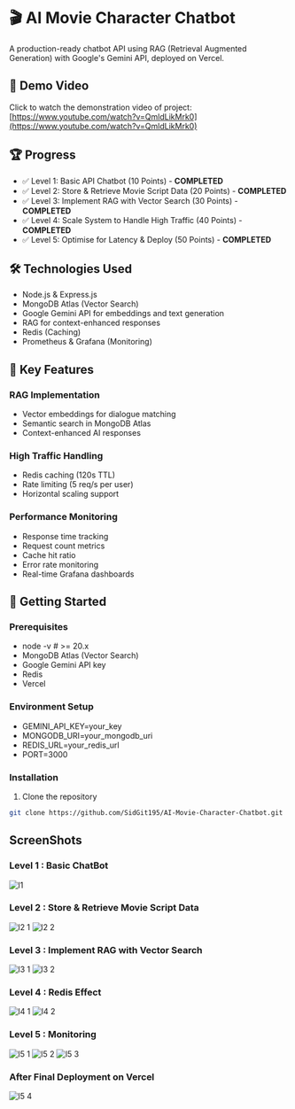 # 🎬 AI Movie Character Chatbot

A production-ready chatbot API using RAG (Retrieval Augmented Generation) with Google's Gemini API, deployed on Vercel.

## 🎥 Demo Video
Click to watch the demonstration video of project: [https://www.youtube.com/watch?v=QmldLikMrk0](https://www.youtube.com/watch?v=QmldLikMrk0)

## 🏆 Progress
- ✅ Level 1: Basic API Chatbot (10 Points) - **COMPLETED**
- ✅ Level 2: Store & Retrieve Movie Script Data (20 Points) - **COMPLETED**
- ✅ Level 3: Implement RAG with Vector Search (30 Points) - **COMPLETED**
- ✅ Level 4: Scale System to Handle High Traffic (40 Points) - **COMPLETED**
- ✅ Level 5: Optimise for Latency & Deploy (50 Points) - **COMPLETED**

## 🛠️ Technologies Used
- Node.js & Express.js
- MongoDB Atlas (Vector Search)
- Google Gemini API for embeddings and text generation
- RAG for context-enhanced responses
- Redis (Caching)
- Prometheus & Grafana (Monitoring)

## 🎯 Key Features

### RAG Implementation
- Vector embeddings for dialogue matching
- Semantic search in MongoDB Atlas
- Context-enhanced AI responses

### High Traffic Handling
- Redis caching (120s TTL)
- Rate limiting (5 req/s per user)
- Horizontal scaling support

### Performance Monitoring
- Response time tracking
- Request count metrics
- Cache hit ratio
- Error rate monitoring
- Real-time Grafana dashboards


## 🚀 Getting Started

### Prerequisites
- node -v  # >= 20.x
- MongoDB Atlas (Vector Search)
- Google Gemini API key
- Redis 
- Vercel 

### Environment Setup
- GEMINI_API_KEY=your_key
- MONGODB_URI=your_mongodb_uri
- REDIS_URL=your_redis_url
- PORT=3000

### Installation
1. Clone the repository
```bash
git clone https://github.com/SidGit195/AI-Movie-Character-Chatbot.git
```

## ScreenShots

### Level 1 : Basic ChatBot
![l1](https://github.com/user-attachments/assets/aea114fa-d75d-48da-8aa3-b07d94473b3b)

### Level 2 : Store & Retrieve Movie Script Data
![l2 1](https://github.com/user-attachments/assets/688c01b4-6993-474e-9f04-1a69b574063c)
![l2 2](https://github.com/user-attachments/assets/6933c000-c967-4d0f-bdd9-4023537badc0)

### Level 3 : Implement RAG with Vector Search
![l3 1](https://github.com/user-attachments/assets/1d080b7b-438e-4586-91d6-fc10d5738556)
![l3 2](https://github.com/user-attachments/assets/de228fa4-394c-4ee4-8cff-ea7fd5d68316)

### Level 4 : Redis Effect
![l4 1](https://github.com/user-attachments/assets/fdcbece9-92d9-4536-b8d9-5acc8628ce39)
![l4 2](https://github.com/user-attachments/assets/3c7682e0-cd3a-4ffd-a2a4-06431dd0bdfb)

### Level 5 : Monitoring 
![l5 1](https://github.com/user-attachments/assets/d5f29809-a30b-4159-9a71-e2e7ec33aff5)
![l5 2](https://github.com/user-attachments/assets/27ae7506-d21c-4217-b4f9-54f38962d310)
![l5 3](https://github.com/user-attachments/assets/c723e71d-9a9c-4a17-8648-c4ca64279f74)

### After Final Deployment on Vercel
![l5 4](https://github.com/user-attachments/assets/dea7921b-d8ca-427f-a422-bf45d9d04193)
